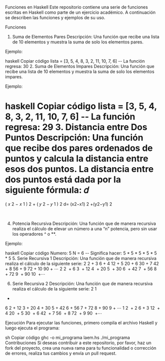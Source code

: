 Funciones en Haskell
Este repositorio contiene una serie de funciones escritas en Haskell como parte de un ejercicio académico. A continuación se describen las funciones y ejemplos de su uso.

Funciones
1. Suma de Elementos Pares
Descripción: Una función que recibe una lista de 10 elementos y muestra la suma de solo los elementos pares.

Ejemplo:

haskell
Copiar código
lista = [3, 5, 4, 8, 3, 2, 11, 10, 7, 6]
-- La función regresa: 30
2. Suma de Elementos Impares
Descripción: Una función que recibe una lista de 10 elementos y muestra la suma de solo los elementos impares.

Ejemplo:

haskell
Copiar código
lista = [3, 5, 4, 8, 3, 2, 11, 10, 7, 6]
-- La función regresa: 29
3. Distancia entre Dos Puntos
Descripción: Una función que recibe dos pares ordenados de puntos y calcula la distancia entre esos dos puntos. La distancia entre dos puntos está dada por la siguiente fórmula:
𝑑
=
(
𝑥
2
−
𝑥
1
)
2
+
(
𝑦
2
−
𝑦
1
)
2
d= 
(x2−x1) 
2
 +(y2−y1) 
2
 
​
 

4. Potencia Recursiva
Descripción: Una función que de manera recursiva realiza el cálculo de elevar un número a una “n” potencia, pero sin usar los operadores ^ o **.

Ejemplo:

haskell
Copiar código
Numero: 5
N = 6
-- Significa hacer: 5 * 5 * 5 * 5 * 5 * 5
5. Serie Recursiva 1
Descripción: Una función que de manera recursiva realiza el cálculo de la siguiente serie:
2
2
+
3
6
+
4
12
+
5
20
+
6
30
+
7
42
+
8
56
+
9
72
+
10
90
+
⋯
2
2
​
 + 
6
3
​
 + 
12
4
​
 + 
20
5
​
 + 
30
6
​
 + 
42
7
​
 + 
56
8
​
 + 
72
9
​
 + 
90
10
​
 +⋯

6. Serie Recursiva 2
Descripción: Una función que de manera recursiva realiza el cálculo de la siguiente serie:
2
1
+
6
2
+
12
3
+
20
4
+
30
5
+
42
6
+
56
7
+
72
8
+
90
9
+
⋯
1
2
​
 + 
2
6
​
 + 
3
12
​
 + 
4
20
​
 + 
5
30
​
 + 
6
42
​
 + 
7
56
​
 + 
8
72
​
 + 
9
90
​
 +⋯

Ejecución
Para ejecutar las funciones, primero compila el archivo Haskell y luego ejecuta el programa:

sh
Copiar código
ghc -o mi_programa laem.hs
./mi_programa
Contribuciones
Si deseas contribuir a este repositorio, por favor, haz un fork del proyecto, crea una nueva rama para tu funcionalidad o corrección de errores, realiza tus cambios y envía un pull request.
